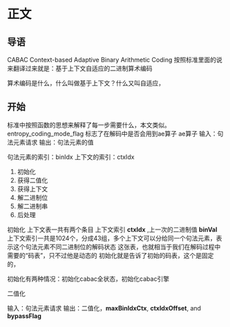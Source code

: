 
# 正文

## 导语

CABAC Context-based Adaptive Binary Arithmetic Coding
按照标准里面的说来翻译过来就是：基于上下文自适应的二进制算术编码

算术编码是什么，什么叫做基于上下文？什么又叫自适应，

## 开始

标准中按照函数的思想来解释了每一步需要什么，本文类似。
entropy\_coding\_mode\_flag 标志了在解码中是否会用到ae算子
ae算子
输入：句法元素请求
输出：句法元素的值

句法元素的索引：binIdx
上下文的索引：ctxIdx

1. 初始化
2. 获得二值化
3. 获得上下文
4. 解二进制位
5. 解二进制串
6. 后处理

初始化
上下文表一共有两个条目
上下文索引 **ctxIdx** ,上一次的二进制值 **binVal**
上下文索引一共是1024个，分成43组，多个上下文可以分给同一个句法元素，表示这个句法元素不同二进制位的解码状态
这张表，也就相当于我们在解码过程中需要的“码表”，只不过他是动态的
初始化就是告诉了初始的码表，这个是固定的，

初始化有两种情况：初始化cabac全状态，初始化cabac引擎

二值化

输入：句法元素请求
输出：二值化，**maxBinIdxCtx**, **ctxIdxOffset**, and **bypassFlag**
